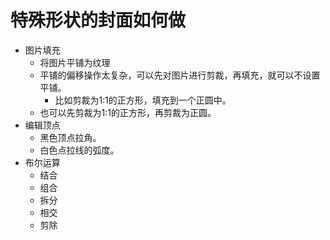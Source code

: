 # 特殊形状的封面如何做

- 图片填充
  - 将图片平铺为纹理
  - 平铺的偏移操作太复杂，可以先对图片进行剪裁，再填充，就可以不设置平铺。
    - 比如剪裁为1:1的正方形，填充到一个正圆中。
  - 也可以先剪裁为1:1的正方形，再剪裁为正圆。
- 编辑顶点
  - 黑色顶点拉角。
  - 白色点拉线的弧度。
- 布尔运算
  - 结合
  - 组合
  - 拆分
  - 相交
  - 剪除